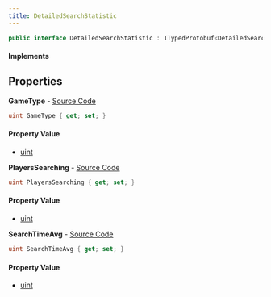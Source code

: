```yaml
---
title: DetailedSearchStatistic
---
```


```csharp
public interface DetailedSearchStatistic : ITypedProtobuf<DetailedSearchStatistic>, INativeHandle
```

#### Implements

## Properties

**GameType** - [Source Code](https://github.com/swiftly-solution/swiftlys2/blob/main/managed/src/SwiftlyS2.Generated/Protobufs/Interfaces/DetailedSearchStatistic.cs#L13)

```csharp
uint GameType { get; set; }
```

#### Property Value

- [uint](https://learn.microsoft.com/dotnet/api/system.uint32)

**PlayersSearching** - [Source Code](https://github.com/swiftly-solution/swiftlys2/blob/main/managed/src/SwiftlyS2.Generated/Protobufs/Interfaces/DetailedSearchStatistic.cs#L19)

```csharp
uint PlayersSearching { get; set; }
```

#### Property Value

- [uint](https://learn.microsoft.com/dotnet/api/system.uint32)

**SearchTimeAvg** - [Source Code](https://github.com/swiftly-solution/swiftlys2/blob/main/managed/src/SwiftlyS2.Generated/Protobufs/Interfaces/DetailedSearchStatistic.cs#L16)

```csharp
uint SearchTimeAvg { get; set; }
```

#### Property Value

- [uint](https://learn.microsoft.com/dotnet/api/system.uint32)

